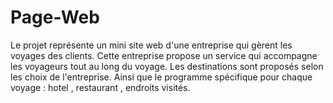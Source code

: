 # Page-Web

Le projet représente un mini site web d'une entreprise qui gèrent les voyages des clients.
Cette entreprise propose un service qui accompagne les voyageurs tout au long du voyage.
Les destinations sont proposés selon les choix de l'entreprise. 
Ainsi que le programme spécifique pour chaque voyage : hotel , restaurant , endroits visités.


